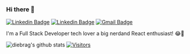 ### Hi there 👋

[![Linkedin Badge](https://img.shields.io/badge/-LinkedIn-blue?style=flat-square&logo=Linkedin&logoColor=white&link=https://www.linkedin.com/in/diebraga/)](https://www.linkedin.com/in/diebraga/)
[![Linkedin Badge](https://img.shields.io/badge/-Instagram-purple?style=flat-square&logo=Instagram&logoColor=white&link=https://www.linkedin.com/in/diebraga/)](https://www.instagram.com/diebraga/)
[![Gmail Badge](https://img.shields.io/badge/-Gmail-c14438?style=flat-square&logo=Gmail&logoColor=white&link=mailto:diebraga.developer@gmail.com)](mailto:diebraga.developer@gmail.com)

I'm a Full Stack Developer tech lover a big nerdand React enthusiast! 😂🤷‍

![diebrag's github stats](https://github-readme-stats.vercel.app/api?username=diebraga&show_icons=true&theme=radical)
[![Visitors](https://visitor-badge.glitch.me/badge?page_id=github/diebraga)](https://github.com/diebraga)
